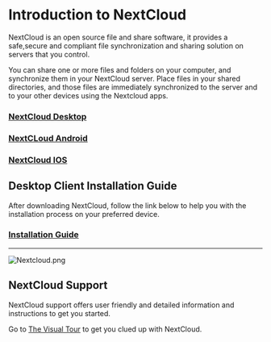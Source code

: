 # Introduction to NextCloud

NextCloud is an open source file and share software, it provides a safe,secure and compliant file synchronization and sharing solution on servers that you control.

You can share one or more files and folders on your computer, and synchronize them in your NextCloud server.
Place files in your shared directories, and those files are immediately synchronized to the server and to your other devices using the Nextcloud apps.

### [NextCloud Desktop](https://nextcloud.com/install/#install-clients)
### [NextCLoud Android](https://play.google.com/store/apps/details?id=com.nextcloud.client)
### [NextCloud IOS](https://apps.apple.com/us/app/nextcloud/id1125420102)



## Desktop Client Installation Guide

After downloading NextCloud, follow the link below to help you with the installation process on your preferred device.

### [Installation Guide](https://docs.nextcloud.com/desktop/3.0/installing.html)

---

![Nextcloud.png](/Nextcloud.png)

## NextCloud Support

NextCloud support offers user friendly and detailed information and instructions to get you started.

Go to [The Visual Tour](https://docs.nextcloud.com/desktop/3.0/visualtour.html) to get you clued up with NextCloud.